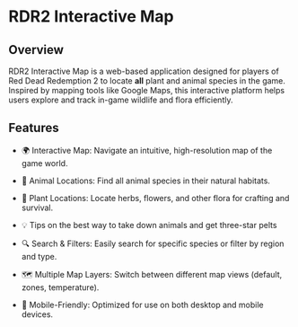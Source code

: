 # RDR2 Interactive Map

## Overview

RDR2 Interactive Map is a web-based application designed for players of Red Dead Redemption 2 to locate **all** plant and animal species in the game. Inspired by mapping tools like Google Maps, this interactive platform helps users explore and track in-game wildlife and flora efficiently.

## Features

- 🌍 Interactive Map: Navigate an intuitive, high-resolution map of the game world.

- 🦌 Animal Locations: Find all animal species in their natural habitats.

- 🌿 Plant Locations: Locate herbs, flowers, and other flora for crafting and survival.

- 💡 Tips on the best way to take down animals and get three-star pelts

- 🔍 Search & Filters: Easily search for specific species or filter by region and type.

- 🗺️ Multiple Map Layers: Switch between different map views (default, zones, temperature).

- 📱 Mobile-Friendly: Optimized for use on both desktop and mobile devices.